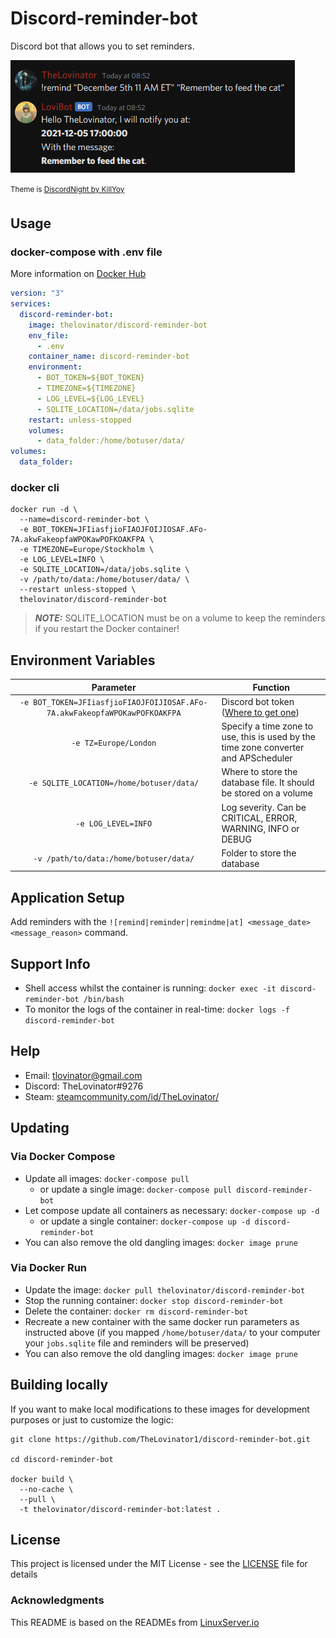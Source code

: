 # Discord-reminder-bot

Discord bot that allows you to set reminders.

![Bot](/Bot.png)

<sup>Theme is [DiscordNight by KillYoy](https://github.com/KillYoy/DiscordNight)<sup>

## Usage

### docker-compose with .env file

More information on [Docker Hub](https://hub.docker.com/repository/docker/thelovinator/discord-reminder-bot)

```yaml
version: "3"
services:
  discord-reminder-bot:
    image: thelovinator/discord-reminder-bot
    env_file:
      - .env
    container_name: discord-reminder-bot
    environment:
      - BOT_TOKEN=${BOT_TOKEN}
      - TIMEZONE=${TIMEZONE}
      - LOG_LEVEL=${LOG_LEVEL}
      - SQLITE_LOCATION=/data/jobs.sqlite
    restart: unless-stopped
    volumes:
      - data_folder:/home/botuser/data/
volumes:
  data_folder:
```

### docker cli

```console
docker run -d \
  --name=discord-reminder-bot \
  -e BOT_TOKEN=JFIiasfjioFIAOJFOIJIOSAF.AFo-7A.akwFakeopfaWPOKawPOFKOAKFPA \
  -e TIMEZONE=Europe/Stockholm \
  -e LOG_LEVEL=INFO \
  -e SQLITE_LOCATION=/data/jobs.sqlite \
  -v /path/to/data:/home/botuser/data/ \
  --restart unless-stopped \
  thelovinator/discord-reminder-bot
```

> **_NOTE:_**  SQLITE_LOCATION must be on a volume to keep the reminders if you restart the Docker container!

## Environment Variables

|                                 Parameter                                  | Function                                                                            |
| :------------------------------------------------------------------------: | ----------------------------------------------------------------------------------- |
| `-e BOT_TOKEN=JFIiasfjioFIAOJFOIJIOSAF.AFo-7A.akwFakeopfaWPOKawPOFKOAKFPA` | Discord bot token ([Where to get one](https://discord.com/developers/applications)) |
|                           `-e TZ=Europe/London`                            | Specify a time zone to use, this is used by the time zone converter and APScheduler |
|                  `-e SQLITE_LOCATION=/home/botuser/data/`                  | Where to store the database file. It should be stored on a volume                   |
|                            `-e LOG_LEVEL=INFO`                             | Log severity. Can be CRITICAL, ERROR, WARNING, INFO or DEBUG                        |
|                   `-v /path/to/data:/home/botuser/data/`                   | Folder to store the database                                                        |

## Application Setup

Add reminders with the `![remind|reminder|remindme|at] <message_date> <message_reason>` command.

## Support Info

* Shell access whilst the container is running: `docker exec -it discord-reminder-bot /bin/bash`
* To monitor the logs of the container in real-time: `docker logs -f discord-reminder-bot`

## Help

* Email: tlovinator@gmail.com
* Discord: TheLovinator#9276
* Steam: [steamcommunity.com/id/TheLovinator/](https://steamcommunity.com/id/TheLovinator/)

## Updating

### Via Docker Compose

* Update all images: `docker-compose pull`
  * or update a single image: `docker-compose pull discord-reminder-bot`
* Let compose update all containers as necessary: `docker-compose up -d`
  * or update a single container: `docker-compose up -d discord-reminder-bot`
* You can also remove the old dangling images: `docker image prune`

### Via Docker Run

* Update the image: `docker pull thelovinator/discord-reminder-bot`
* Stop the running container: `docker stop discord-reminder-bot`
* Delete the container: `docker rm discord-reminder-bot`
* Recreate a new container with the same docker run parameters as instructed above (if you mapped `/home/botuser/data/` to your computer your `jobs.sqlite` file and reminders will be preserved)
* You can also remove the old dangling images: `docker image prune`

## Building locally

If you want to make local modifications to these images for development purposes or just to customize the logic:

```console
git clone https://github.com/TheLovinator1/discord-reminder-bot.git

cd discord-reminder-bot

docker build \
  --no-cache \
  --pull \
  -t thelovinator/discord-reminder-bot:latest .
```

## License

This project is licensed under the MIT License - see the [LICENSE](LICENSE) file for details

### Acknowledgments

This README is based on the READMEs from [LinuxServer.io](https://github.com/linuxserver)
